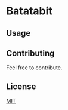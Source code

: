 # Batatabit

## Usage

## Contributing
Feel free to contribute.

## License
[MIT](https://choosealicense.com/licenses/mit/)
